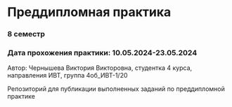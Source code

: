 <h1>Преддипломная практика</h1>

<h3> 8 семестр </h3>

<h3> Дата прохожения практики: 10.05.2024-23.05.2024 </h3>

Автор: Чернышева Виктория Викторовна, студентка 4 курса, направления ИВТ, группа 4об_ИВТ-1/20

Репозиторий для публикации выполненных заданий по преддипломной практике
